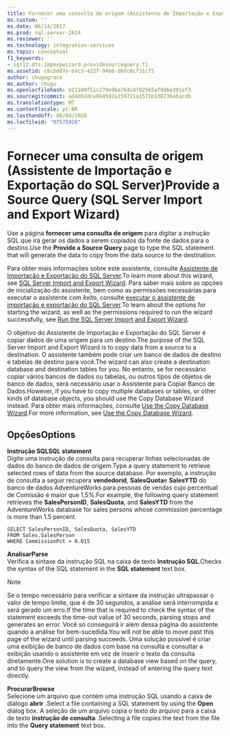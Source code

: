 ```yaml
---
title: Fornecer uma consulta de origem (Assistente de Importação e Exportação do SQL Server) | Microsoft Docs
ms.custom: ''
ms.date: 06/14/2017
ms.prod: sql-server-2014
ms.reviewer: ''
ms.technology: integration-services
ms.topic: conceptual
f1_keywords:
- sql12.dts.impexpwizard.providesourcequery.f1
ms.assetid: c8cbd07e-b9c3-422f-94b8-d6fc8cf31cf5
author: chugugrace
ms.author: chugu
ms.openlocfilehash: b21100f51c279e9ba764c8f82565af9d6e391ef3
ms.sourcegitcommit: ad4d92dce894592a259721a1571b1d8736abacdb
ms.translationtype: MT
ms.contentlocale: pt-BR
ms.lasthandoff: 08/04/2020
ms.locfileid: "87575928"
---
```

# <a name="provide-a-source-query-sql-server-import-and-export-wizard"></a><span data-ttu-id="a557a-102">Fornecer uma consulta de origem (Assistente de Importação e Exportação do SQL Server)</span><span class="sxs-lookup"><span data-stu-id="a557a-102">Provide a Source Query (SQL Server Import and Export Wizard)</span></span>
  <span data-ttu-id="a557a-103">Use a página **fornecer uma consulta de origem** para digitar a instrução SQL que irá gerar os dados a serem copiados da fonte de dados para o destino.</span><span class="sxs-lookup"><span data-stu-id="a557a-103">Use the **Provide a Source Query** page to type the SQL statement that will generate the data to copy from the data source to the destination.</span></span>  
  
 <span data-ttu-id="a557a-104">Para obter mais informações sobre este assistente, consulte [Assistente de Importação e Exportação do SQL Server](import-and-export-data-with-the-sql-server-import-and-export-wizard.md).</span><span class="sxs-lookup"><span data-stu-id="a557a-104">To learn more about this wizard, see [SQL Server Import and Export Wizard](import-and-export-data-with-the-sql-server-import-and-export-wizard.md).</span></span> <span data-ttu-id="a557a-105">Para saber mais sobre as opções de inicialização do assistente, bem como as permissões necessárias para executar o assistente com êxito, consulte [executar o assistente de importação e exportação do SQL Server](start-the-sql-server-import-and-export-wizard.md).</span><span class="sxs-lookup"><span data-stu-id="a557a-105">To learn about the options for starting the wizard, as well as the permissions required to run the wizard successfully, see [Run the SQL Server Import and Export Wizard](start-the-sql-server-import-and-export-wizard.md).</span></span>  
  
 <span data-ttu-id="a557a-106">O objetivo do Assistente de Importação e Exportação do SQL Server é copiar dados de uma origem para um destino.</span><span class="sxs-lookup"><span data-stu-id="a557a-106">The purpose of the SQL Server Import and Export Wizard is to copy data from a source to a destination.</span></span> <span data-ttu-id="a557a-107">O assistente também pode criar um banco de dados de destino e tabelas de destino para você.</span><span class="sxs-lookup"><span data-stu-id="a557a-107">The wizard can also create a destination database and destination tables for you.</span></span> <span data-ttu-id="a557a-108">No entanto, se for necessário copiar vários bancos de dados ou tabelas, ou outros tipos de objetos de banco de dados, será necessário usar o Assistente para Copiar Banco de Dados.</span><span class="sxs-lookup"><span data-stu-id="a557a-108">However, if you have to copy multiple databases or tables, or other kinds of database objects, you should use the Copy Database Wizard instead.</span></span> <span data-ttu-id="a557a-109">Para obter mais informações, consulte [Use the Copy Database Wizard](../../relational-databases/databases/use-the-copy-database-wizard.md).</span><span class="sxs-lookup"><span data-stu-id="a557a-109">For more information, see [Use the Copy Database Wizard](../../relational-databases/databases/use-the-copy-database-wizard.md).</span></span>  
  
## <a name="options"></a><span data-ttu-id="a557a-110">Opções</span><span class="sxs-lookup"><span data-stu-id="a557a-110">Options</span></span>  
 <span data-ttu-id="a557a-111">**Instrução SQL**</span><span class="sxs-lookup"><span data-stu-id="a557a-111">**SQL statement**</span></span>  
 <span data-ttu-id="a557a-112">Digite uma instrução de consulta para recuperar linhas selecionadas de dados do banco de dados de origem.</span><span class="sxs-lookup"><span data-stu-id="a557a-112">Type a query statement to retrieve selected rows of data from the source database.</span></span> <span data-ttu-id="a557a-113">Por exemplo, a instrução de consulta a seguir recupera **vendedorid**, **SalesQuota**e **SalesYTD** do banco de dados AdventureWorks para pessoas de vendas cujo percentual de Comissão é maior que 1,5%.</span><span class="sxs-lookup"><span data-stu-id="a557a-113">For example, the following query statement retrieves the **SalesPersonID**, **SalesQuota**, and **SalesYTD** from the AdventureWorks database for sales persons whose commission percentage is more than 1.5 percent.</span></span>  
  
```  
SELECT SalesPersonID, SalesQuota, SalesYTD  
FROM Sales.SalesPerson  
WHERE CommissionPct > 0.015  
```  
  
 <span data-ttu-id="a557a-114">**Analisar**</span><span class="sxs-lookup"><span data-stu-id="a557a-114">**Parse**</span></span>  
 <span data-ttu-id="a557a-115">Verifica a sintaxe da instrução SQL na caixa de texto **Instrução SQL**.</span><span class="sxs-lookup"><span data-stu-id="a557a-115">Checks the syntax of the SQL statement in the **SQL statement** text box.</span></span>  
  
> [!NOTE]  
>  <span data-ttu-id="a557a-116">Se o tempo necessário para verificar a sintaxe da instrução ultrapassar o valor de tempo limite, que é de 30 segundos, a análise será interrompida e será gerado um erro.</span><span class="sxs-lookup"><span data-stu-id="a557a-116">If the time that is required to check the syntax of the statement exceeds the time-out value of 30 seconds, parsing stops and generates an error.</span></span> <span data-ttu-id="a557a-117">Você só conseguirá ir além dessa página do assistente quando a análise for bem-sucedida.</span><span class="sxs-lookup"><span data-stu-id="a557a-117">You will not be able to move past this page of the wizard until parsing succeeds.</span></span> <span data-ttu-id="a557a-118">Uma solução possível é criar uma exibição de banco de dados com base na consulta e consultar a exibição usando o assistente em vez de inserir o texto da consulta diretamente.</span><span class="sxs-lookup"><span data-stu-id="a557a-118">One solution is to create a database view based on the query, and to query the view from the wizard, instead of entering the query text directly.</span></span>  
  
 <span data-ttu-id="a557a-119">**Procurar**</span><span class="sxs-lookup"><span data-stu-id="a557a-119">**Browse**</span></span>  
 <span data-ttu-id="a557a-120">Selecione um arquivo que contém uma instrução SQL usando a caixa de diálogo **abrir** .</span><span class="sxs-lookup"><span data-stu-id="a557a-120">Select a file containing a SQL statement by using the **Open** dialog box.</span></span> <span data-ttu-id="a557a-121">A seleção de um arquivo copia o texto do arquivo para a caixa de texto **instrução de consulta** .</span><span class="sxs-lookup"><span data-stu-id="a557a-121">Selecting a file copies the text from the file into the **Query statement** text box.</span></span>  
  
  
